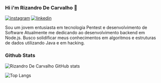 ### Hi i'm Rizandro De Carvalho 👋
[![instagram](https://img.shields.io/badge/Instagram-E4405F?style=for-the-badge&logo=instagram&logoColor=white)](https://www.instagram.com/rizandro_carvalho/)
[![linkedin](https://img.shields.io/badge/LinkedIn-0077B5?style=for-the-badge&logo=linkedin&logoColor=white)](https://www.linkedin.com/in/rizandro-carvalho-72724029a/)


Sou um jovem entusiasta em tecnologia Pentest e desenvolvimento de Software 
Atualmente me dedicando ao desenvolvimento backend em Node.js. Busco solidificar meus conhecimentos em algoritmos e estruturas de dados utilizando Java e em hacking.

### Github Stats
![Rizandro De Carvalho GitHub stats](https://github-readme-stats.vercel.app/api?username=Rizandrodev&show_icons=true&theme=radical)

![Top Langs](https://github-readme-stats.vercel.app/api/top-langs/?username=Rizandrodev&layout=compact&show_icons=true&theme=radical)

<!---
https://www.linkedin.com/in/rizandro-carvalho-72724029a/
--->
<!---
Rizandrodev/Rizandrodev is a ✨ special ✨ repository because its `README.md` (this file) appears on your GitHub profile.
You can click the Preview link to take a look at your changes.
--->
